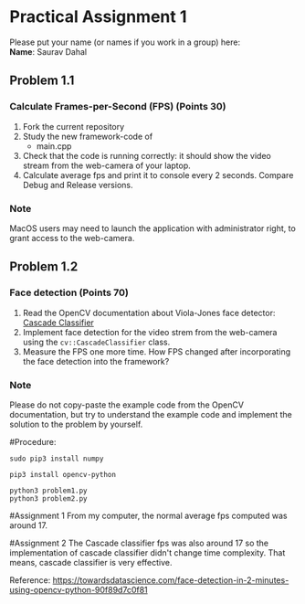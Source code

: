 # Practical Assignment 1
Please put your name (or names if you work in a group) here:  
**Name**: Saurav Dahal
## Problem 1.1
### Calculate Frames-per-Second (FPS) (Points 30)
1. Fork the current repository
2. Study the new framework-code of 
    - main.cpp
3. Check that the code is running correctly: it should show the video stream from the web-camera of your laptop.
4. Calculate average fps and print it to console every 2 seconds. Compare Debug and Release versions.
### Note
MacOS users may need to launch the application with administrator right, to grant access to the web-camera.

## Problem 1.2
### Face detection (Points 70)
1. Read the OpenCV documentation about Viola-Jones face detector: [Cascade Classifier](https://docs.opencv.org/4.2.0/db/d28/tutorial_cascade_classifier.html)  
2. Implement face detection for the video strem from the web-camera using the ```cv::CascadeClassifier``` class.
3. Measure the FPS one more time. How FPS changed after incorporating the face detection into the framework?
### Note
Please do not copy-paste the example code from the OpenCV documentation, but try to understand the example code and implement the solution to the problem by yourself.


#Procedure:
```
sudo pip3 install numpy
```
```
pip3 install opencv-python
```

```
python3 problem1.py
python3 problem2.py
```


#Assignment 1
From my computer, the normal average fps computed was around 17.

#Assignment 2
The Cascade classifier fps was also around 17 so the implementation of cascade classifier didn't change time complexity. 
That means, cascade classifier is very effective.

Reference: https://towardsdatascience.com/face-detection-in-2-minutes-using-opencv-python-90f89d7c0f81


